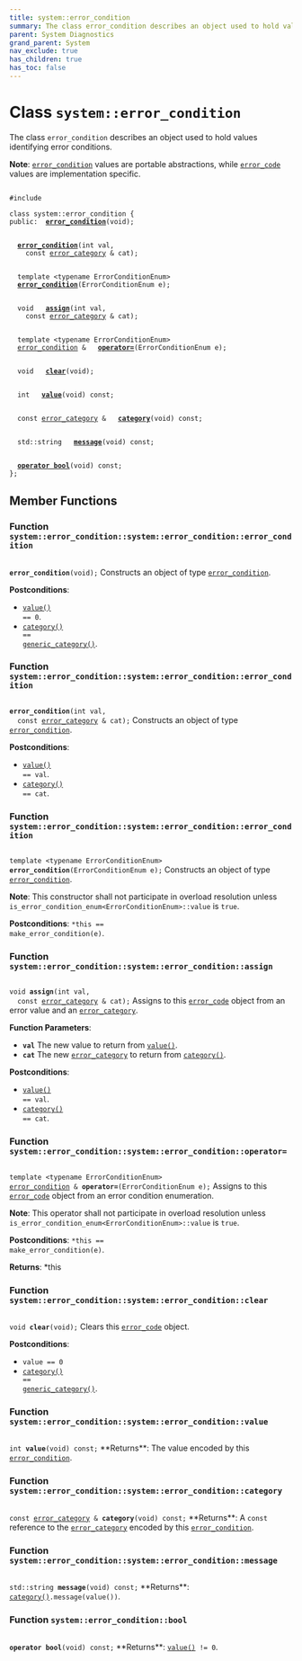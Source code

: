 ```yaml
---
title: system::error_condition
summary: The class error_condition describes an object used to hold values identifying error conditions. 
parent: System Diagnostics
grand_parent: System
nav_exclude: true
has_children: true
has_toc: false
---
```


# Class `system::error_condition`

The class <code>error&#95;condition</code> describes an object used to hold values identifying error conditions. 

**Note**:
<code><a href="/api/classes/classsystem_1_1error__condition.html">error&#95;condition</a></code> values are portable abstractions, while <code><a href="/api/classes/classsystem_1_1error__code.html">error&#95;code</a></code> values are implementation specific. 

<code class="doxybook">
<span>#include <thrust/system/error_code.h></span><br>
<span>class system::error&#95;condition {</span>
<span>public:</span><span>&nbsp;&nbsp;<b><a href="/api/classes/classsystem_1_1error__condition.html#function-error_condition">error&#95;condition</a></b>(void);</span>
<br>
<span>&nbsp;&nbsp;<b><a href="/api/classes/classsystem_1_1error__condition.html#function-error_condition">error&#95;condition</a></b>(int val,</span>
<span>&nbsp;&nbsp;&nbsp;&nbsp;const <a href="/api/classes/classsystem_1_1error__category.html">error_category</a> & cat);</span>
<br>
<span>&nbsp;&nbsp;template &lt;typename ErrorConditionEnum&gt;</span>
<span>&nbsp;&nbsp;<b><a href="/api/classes/classsystem_1_1error__condition.html#function-error_condition">error&#95;condition</a></b>(ErrorConditionEnum e);</span>
<br>
<span>&nbsp;&nbsp;void </span><span>&nbsp;&nbsp;<b><a href="/api/classes/classsystem_1_1error__condition.html#function-assign">assign</a></b>(int val,</span>
<span>&nbsp;&nbsp;&nbsp;&nbsp;const <a href="/api/classes/classsystem_1_1error__category.html">error_category</a> & cat);</span>
<br>
<span>&nbsp;&nbsp;template &lt;typename ErrorConditionEnum&gt;</span>
<span>&nbsp;&nbsp;<a href="/api/classes/classsystem_1_1error__condition.html">error_condition</a> & </span><span>&nbsp;&nbsp;<b><a href="/api/classes/classsystem_1_1error__condition.html#function-operator=">operator=</a></b>(ErrorConditionEnum e);</span>
<br>
<span>&nbsp;&nbsp;void </span><span>&nbsp;&nbsp;<b><a href="/api/classes/classsystem_1_1error__condition.html#function-clear">clear</a></b>(void);</span>
<br>
<span>&nbsp;&nbsp;int </span><span>&nbsp;&nbsp;<b><a href="/api/classes/classsystem_1_1error__condition.html#function-value">value</a></b>(void) const;</span>
<br>
<span>&nbsp;&nbsp;const <a href="/api/classes/classsystem_1_1error__category.html">error_category</a> & </span><span>&nbsp;&nbsp;<b><a href="/api/classes/classsystem_1_1error__condition.html#function-category">category</a></b>(void) const;</span>
<br>
<span>&nbsp;&nbsp;std::string </span><span>&nbsp;&nbsp;<b><a href="/api/classes/classsystem_1_1error__condition.html#function-message">message</a></b>(void) const;</span>
<br>
<span>&nbsp;&nbsp;<b><a href="/api/classes/classsystem_1_1error__condition.html#function-operator-bool">operator bool</a></b>(void) const;</span>
<span>};</span>
</code>

## Member Functions

<h3 id="function-error_condition">
Function <code>system::error&#95;condition::system::error&#95;condition::error&#95;condition</code>
</h3>

<code class="doxybook">
<span><b>error_condition</b>(void);</span></code>
Constructs an object of type <code><a href="/api/classes/classsystem_1_1error__condition.html">error&#95;condition</a></code>. 

**Postconditions**:
* <code><a href="/api/classes/classsystem_1_1error__condition.html#function-value">value()</a> == 0</code>. 
* <code><a href="/api/classes/classsystem_1_1error__condition.html#function-category">category()</a> == <a href="/api/groups/group__system__diagnostics.html#function-generic_category">generic&#95;category()</a></code>. 

<h3 id="function-error_condition">
Function <code>system::error&#95;condition::system::error&#95;condition::error&#95;condition</code>
</h3>

<code class="doxybook">
<span><b>error_condition</b>(int val,</span>
<span>&nbsp;&nbsp;const <a href="/api/classes/classsystem_1_1error__category.html">error_category</a> & cat);</span></code>
Constructs an object of type <code><a href="/api/classes/classsystem_1_1error__condition.html">error&#95;condition</a></code>. 

**Postconditions**:
* <code><a href="/api/classes/classsystem_1_1error__condition.html#function-value">value()</a> == val</code>. 
* <code><a href="/api/classes/classsystem_1_1error__condition.html#function-category">category()</a> == cat</code>. 

<h3 id="function-error_condition">
Function <code>system::error&#95;condition::system::error&#95;condition::error&#95;condition</code>
</h3>

<code class="doxybook">
<span>template &lt;typename ErrorConditionEnum&gt;</span>
<span><b>error_condition</b>(ErrorConditionEnum e);</span></code>
Constructs an object of type <code><a href="/api/classes/classsystem_1_1error__condition.html">error&#95;condition</a></code>. 

**Note**:
This constructor shall not participate in overload resolution unless <code>is&#95;error&#95;condition&#95;enum&lt;ErrorConditionEnum&gt;::value</code> is <code>true</code>. 

**Postconditions**:
<code>&#42;this == make&#95;error&#95;condition(e)</code>. 

<h3 id="function-assign">
Function <code>system::error&#95;condition::system::error&#95;condition::assign</code>
</h3>

<code class="doxybook">
<span>void </span><span><b>assign</b>(int val,</span>
<span>&nbsp;&nbsp;const <a href="/api/classes/classsystem_1_1error__category.html">error_category</a> & cat);</span></code>
Assigns to this <code><a href="/api/classes/classsystem_1_1error__code.html">error&#95;code</a></code> object from an error value and an <code><a href="/api/classes/classsystem_1_1error__category.html">error&#95;category</a></code>. 

**Function Parameters**:
* **`val`** The new value to return from <code><a href="/api/classes/classsystem_1_1error__condition.html#function-value">value()</a></code>. 
* **`cat`** The new <code><a href="/api/classes/classsystem_1_1error__category.html">error&#95;category</a></code> to return from <code><a href="/api/classes/classsystem_1_1error__condition.html#function-category">category()</a></code>. 

**Postconditions**:
* <code><a href="/api/classes/classsystem_1_1error__condition.html#function-value">value()</a> == val</code>. 
* <code><a href="/api/classes/classsystem_1_1error__condition.html#function-category">category()</a> == cat</code>. 

<h3 id="function-operator=">
Function <code>system::error&#95;condition::system::error&#95;condition::operator=</code>
</h3>

<code class="doxybook">
<span>template &lt;typename ErrorConditionEnum&gt;</span>
<span><a href="/api/classes/classsystem_1_1error__condition.html">error_condition</a> & </span><span><b>operator=</b>(ErrorConditionEnum e);</span></code>
Assigns to this <code><a href="/api/classes/classsystem_1_1error__code.html">error&#95;code</a></code> object from an error condition enumeration. 

**Note**:
This operator shall not participate in overload resolution unless <code>is&#95;error&#95;condition&#95;enum&lt;ErrorConditionEnum&gt;::value</code> is <code>true</code>. 

**Postconditions**:
<code>&#42;this == make&#95;error&#95;condition(e)</code>. 

**Returns**:
*this 

<h3 id="function-clear">
Function <code>system::error&#95;condition::system::error&#95;condition::clear</code>
</h3>

<code class="doxybook">
<span>void </span><span><b>clear</b>(void);</span></code>
Clears this <code><a href="/api/classes/classsystem_1_1error__code.html">error&#95;code</a></code> object. 

**Postconditions**:
* <code>value == 0</code>
* <code><a href="/api/classes/classsystem_1_1error__condition.html#function-category">category()</a> == <a href="/api/groups/group__system__diagnostics.html#function-generic_category">generic&#95;category()</a></code>. 

<h3 id="function-value">
Function <code>system::error&#95;condition::system::error&#95;condition::value</code>
</h3>

<code class="doxybook">
<span>int </span><span><b>value</b>(void) const;</span></code>
**Returns**:
The value encoded by this <code><a href="/api/classes/classsystem_1_1error__condition.html">error&#95;condition</a></code>. 

<h3 id="function-category">
Function <code>system::error&#95;condition::system::error&#95;condition::category</code>
</h3>

<code class="doxybook">
<span>const <a href="/api/classes/classsystem_1_1error__category.html">error_category</a> & </span><span><b>category</b>(void) const;</span></code>
**Returns**:
A <code>const</code> reference to the <code><a href="/api/classes/classsystem_1_1error__category.html">error&#95;category</a></code> encoded by this <code><a href="/api/classes/classsystem_1_1error__condition.html">error&#95;condition</a></code>. 

<h3 id="function-message">
Function <code>system::error&#95;condition::system::error&#95;condition::message</code>
</h3>

<code class="doxybook">
<span>std::string </span><span><b>message</b>(void) const;</span></code>
**Returns**:
<code><a href="/api/classes/classsystem_1_1error__condition.html#function-category">category()</a>.message(value())</code>. 

<h3 id="function-operator bool">
Function <code>system::error&#95;condition::bool</code>
</h3>

<code class="doxybook">
<span><b>operator bool</b>(void) const;</span></code>
**Returns**:
<code><a href="/api/classes/classsystem_1_1error__condition.html#function-value">value()</a> != 0</code>. 



